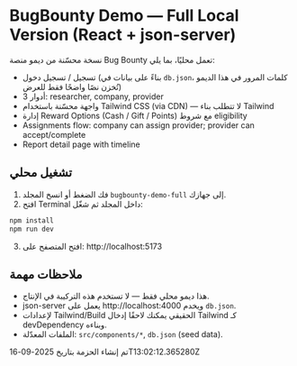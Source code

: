 # BugBounty Demo — Full Local Version (React + json-server)

نسخة محسّنة من ديمو منصة Bug Bounty تعمل محليًا، بما يلي:
- تسجيل / تسجيل دخول (بناءً على بيانات في `db.json`، كلمات المرور في هذا الديمو تُخزن نصًا واضحًا فقط للعرض)
- 3 أدوار: researcher, company, provider
- واجهة محسّنة باستخدام Tailwind CSS (via CDN) — لا تتطلب بناء Tailwind
- إدارة Reward Options (Cash / Gift / Points) مع شروط eligibility
- Assignments flow: company can assign provider; provider can accept/complete
- Report detail page with timeline

## تشغيل محلي
1. فك الضغط أو انسخ المجلد `bugbounty-demo-full` إلى جهازك.
2. افتح Terminal داخل المجلد ثم شغّل:
```bash
npm install
npm run dev
```
3. افتح المتصفح على: http://localhost:5173

## ملاحظات مهمة
- هذا ديمو محلي فقط — لا تستخدم هذه التركيبة في الإنتاج.
- json-server يعمل على http://localhost:4000 ويخدم `db.json`.
- لإعدادات Tailwind/Build الحقيقي يمكنك لاحقًا إدخال Tailwind كـ devDependency وبناءه.
- الملفات المعدّلة: `src/components/*`, `db.json` (seed data).

تم إنشاء الحزمة بتاريخ 2025-09-16T13:02:12.365280Z
